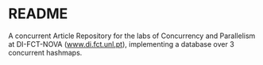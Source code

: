 # README #

A concurrent Article Repository for the labs of Concurrency and Parallelism at DI-FCT-NOVA (www.di.fct.unl.pt), implementing a database over 3 concurrent hashmaps.
